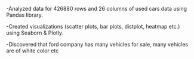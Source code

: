 -Analyzed data for 426880 rows and 26 columns of used cars data using Pandas library.

-Created visualizations (scatter plots, bar plots, distplot, heatmap etc.) using Seaborn & Plotly.

-Discovered that ford company has many vehicles for sale, many vehicles are of white color etc
